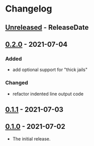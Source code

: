 # Changelog

<!-- next-header -->

## [Unreleased] - ReleaseDate

## [0.2.0] - 2021-07-04

### Added

- add optional support for "thick jails"

### Changed

- refactor indented line output code

## [0.1.1] - 2021-07-03

## [0.1.0] - 2021-07-02

- The initial release.

<!-- next-url -->

[unreleased]: https://github.com/fnichol/iocage-provision/compare/v0.2.0...HEAD

[0.2.0]: https://github.com/fnichol/iocage-provision/compare/v0.1.1...v0.2.0
[0.1.1]: https://github.com/fnichol/iocage-provision/compare/v0.1.0...v0.1.1
[0.1.0]: https://github.com/fnichol/fnichol-cime/compare/d9f9b0d...v0.1.0
